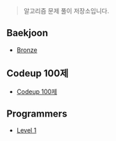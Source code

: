 > 알고리즘 문제 풀이 저장소입니다. 

<!-- <img width="820" alt="스크린샷 2023-03-05 오후 4 05 58" src="https://user-images.githubusercontent.com/90955152/222946729-113f0533-f1e3-4da7-ba80-6f3a60cb1108.png"> -->
## Baekjoon

* [Bronze](https://github.com/Youth787/ALGORITHM/tree/main/%EB%B0%B1%EC%A4%80/Bronze)

## Codeup 100제 

* [Codeup 100제](https://github.com/Youth787/ALGORITHM/tree/main/%EC%BD%94%EB%93%9C%EC%97%85100%EC%A0%9C)

## Programmers

* [Level 1](https://github.com/Youth787/Programmers/tree/main/src/Level%201)


